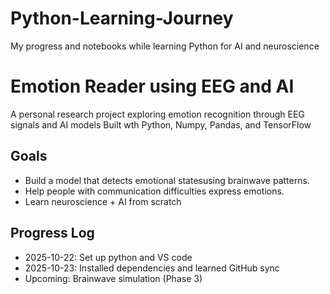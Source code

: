 # Python-Learning-Journey
My progress and notebooks while learning Python for AI and neuroscience
# Emotion Reader using EEG and AI
A personal research project exploring emotion recognition through EEG signals and AI models
Built wth Python, Numpy, Pandas, and TensorFlow
## Goals
- Build a model that detects emotional statesusing brainwave patterns.
- Help people with communication difficulties express emotions.
- Learn neuroscience + AI from scratch
## Progress Log
- 2025-10-22: Set up python and VS code
- 2025-10-23: Installed dependencies and learned GitHub sync
- Upcoming: Brainwave simulation (Phase 3)
